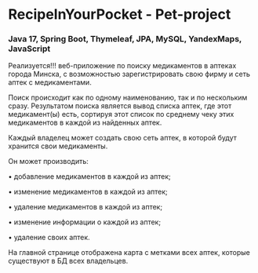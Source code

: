 # RecipeInYourPocket - Pet-project
### Java 17, Spring Boot, Thymeleaf, JPA, MySQL, YandexMaps, JavaScript
  Реализуется!!! веб-приложение по поиску медикаментов в аптеках города Минска, с возможностью зарегистрировать свою фирму и сеть аптек с медикаментами.

  Поиск происходит как по одному наименованию, так и по нескольким сразу. Результатом поиска является вывод списка аптек, где этот медикамент(ы) есть, сортируя этот список по среднему чеку этих медикаментов в каждой из найденных аптек.

  Каждый владелец может создать свою сеть аптек, в которой будут хранится свои медикаменты.
  
Он может производить:

•	добавление медикаментов в каждой из аптек;

•	изменение медикаментов в каждой из аптек;

•	удаление медикаментов в каждой из аптек;

•	изменение информации о каждой из аптек;

•	удаление своих аптек.

На главной странице отображена карта с метками всех аптек, которые существуют в БД всех владельцев.
